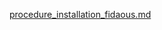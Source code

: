 [procedure_installation_fidaous.md](https://github.com/user-attachments/files/20736417/procedure_installation_fidaous.md)

